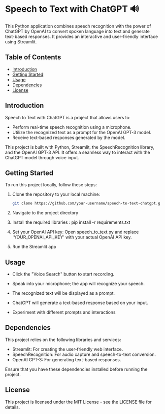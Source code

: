 # Speech to Text with ChatGPT 🔊

This Python application combines speech recognition with the power of ChatGPT by OpenAI to convert spoken language into text and generate text-based responses. It provides an interactive and user-friendly interface using Streamlit.


## Table of Contents

- [Introduction](#introduction)
- [Getting Started](#getting-started)
- [Usage](#usage)
- [Dependencies](#dependencies)
- [License](#license)

## Introduction

Speech to Text with ChatGPT is a project that allows users to:

- Perform real-time speech recognition using a microphone.
- Utilize the recognized text as a prompt for the OpenAI GPT-3 model.
- Receive text-based responses generated by the model.

This project is built with Python, Streamlit, the SpeechRecognition library, and the OpenAI GPT-3 API. It offers a seamless way to interact with the ChatGPT model through voice input.


## Getting Started

To run this project locally, follow these steps:

1. Clone the repository to your local machine:

   ```bash
   git clone https://github.com/your-username/speech-to-text-chatgpt.git

2. Navigate to the project directory

3. Install the required libraries : pip install -r requirements.txt

4. Set your OpenAI API key: Open speech_to_text.py and replace 'YOUR_OPENAI_API_KEY' with your actual OpenAI API key.

5. Run the Streamlit app

## Usage

- Click the "Voice Search" button to start recording.

- Speak into your microphone; the app will recognize your speech.

- The recognized text will be displayed as a prompt.

- ChatGPT will generate a text-based response based on your input.

- Experiment with different prompts and interactions

## Dependencies

This project relies on the following libraries and services:

- Streamlit: For creating the user-friendly web interface.
- SpeechRecognition: For audio capture and speech-to-text conversion.
- OpenAI GPT-3: For generating text-based responses.

Ensure that you have these dependencies installed before running the project.

## License
This project is licensed under the MIT License - see the LICENSE file for details.



